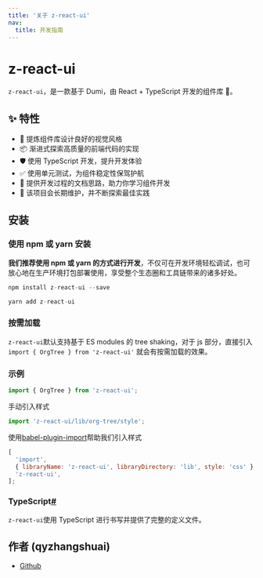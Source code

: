 ```yaml
---
title: '关于 z-react-ui'
nav:
  title: 开发指南
---
```


# z-react-ui

`z-react-ui`，是一款基于 Dumi，由 React + TypeScript 开发的组件库 🎉。

## ✨ 特性

- 🌈 提炼组件库设计良好的视觉风格
- 📦 渐进式探索高质量的前端代码的实现
- 🛡 使用 TypeScript 开发，提升开发体验
- ✅ 使用单元测试，为组件稳定性保驾护航
- 📖 提供开发过程的文档思路，助力你学习组件开发
- 🔖 该项目会长期维护，并不断探索最佳实践

## 安装

### 使用 npm 或 yarn 安装

**我们推荐使用 npm 或 yarn 的方式进行开发**，不仅可在开发环境轻松调试，也可放心地在生产环境打包部署使用，享受整个生态圈和工具链带来的诸多好处。

```js
npm install z-react-ui --save
```

```js
yarn add z-react-ui
```

### 按需加载

`z-react-ui`默认支持基于 ES modules 的 tree shaking，对于 js 部分，直接引入 `import { OrgTree } from 'z-react-ui'` 就会有按需加载的效果。

### 示例

```js
import { OrgTree } from 'z-react-ui';
```

手动引入样式

```js
import 'z-react-ui/lib/org-tree/style';
```

使用[babel-plugin-import](https://github.com/ant-design/babel-plugin-import)帮助我们引入样式

```js
[
  'import',
  { libraryName: 'z-react-ui', libraryDirectory: 'lib', style: 'css' },
  'z-react-ui',
];
```

### TypeScript[#](https://ant.design/docs/react/introduce-cn#TypeScript)

`z-react-ui`使用 TypeScript 进行书写并提供了完整的定义文件。

## 作者 (qyzhangshuai)

- [Github](https://github.com/qyzhangshuai/dumi-father-react-ui)
